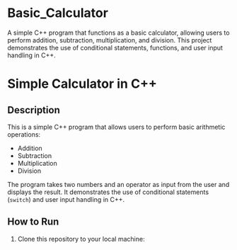 # Basic_Calculator
A simple C++ program that functions as a basic calculator, allowing users to perform addition, subtraction, multiplication, and division. This project demonstrates the use of conditional statements, functions, and user input handling in C++.
# Simple Calculator in C++

## Description
This is a simple C++ program that allows users to perform basic arithmetic operations:
- Addition
- Subtraction
- Multiplication
- Division

The program takes two numbers and an operator as input from the user and displays the result. It demonstrates the use of conditional statements (`switch`) and user input handling in C++.

## How to Run
1. Clone this repository to your local machine:
